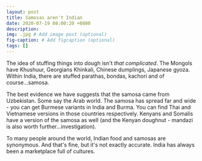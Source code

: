 ```yaml
---
layout: post
title: Samosas aren't Indian
date: 2020-07-19 08:00:20 +0800
description:
img: .jpg # Add image post (optional)
fig-caption: # Add figcaption (optional)
tags: []
---
```


The idea of stuffing things into dough isn't _that complicated_. The Mongols have Khushuur, Georgians Khinkali, Chinese dumplings, Japanese gyoza. Within India, there are stuffed parathas, bondas, kachori and of course...samosa.

The best evidence we have suggests that the samosa came from Uzbekistan. Some say the Arab world. The samosa has spread far and wide - you can get Burmese variants in India and Burma. You can find Thai and Vietnamese versions in those countries respectively. Kenyans and Somalis have a version of the samosa as well (and the Kenyan doughnut - mandazi is also worth further...investigation).

To many people around the world, Indian food and samosas are synonymous. And that's fine, but it's not exactly accurate. India has always been a marketplace full of cultures.
